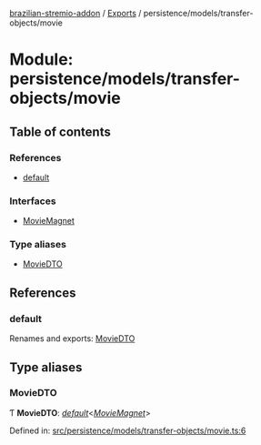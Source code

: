 [brazilian-stremio-addon](../README.md) / [Exports](../modules.md) / persistence/models/transfer-objects/movie

# Module: persistence/models/transfer-objects/movie

## Table of contents

### References

- [default](persistence_models_transfer_objects_movie.md#default)

### Interfaces

- [MovieMagnet](../interfaces/persistence_models_transfer_objects_movie.moviemagnet.md)

### Type aliases

- [MovieDTO](persistence_models_transfer_objects_movie.md#moviedto)

## References

### default

Renames and exports: [MovieDTO](persistence_models_transfer_objects_movie.md#moviedto)

## Type aliases

### MovieDTO

Ƭ **MovieDTO**: [*default*](../interfaces/persistence_models_transfer_objects_content.default.md)<[*MovieMagnet*](../interfaces/persistence_models_transfer_objects_movie.moviemagnet.md)\>

Defined in: [src/persistence/models/transfer-objects/movie.ts:6](https://github.com/victorgveloso/MicoLeaoDubladoAPI/blob/9dfa6b5/src/persistence/models/transfer-objects/movie.ts#L6)
